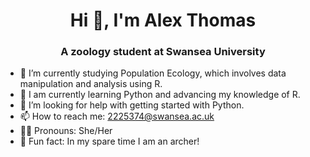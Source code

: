 <h1 align="center">Hi 👋, I'm Alex Thomas</h1>
<h3 align="center">A zoology student at Swansea University </h3>

- 🌱 I’m currently studying Population Ecology, which involves data manipulation and analysis using R.  
- 📖 I am currently learning Python and advancing my knowledge of R. 
- 🤔 I’m looking for help with getting started with Python. 
- 📫 How to reach me: 2225374@swansea.ac.uk
- 🦹‍♀️ Pronouns: She/Her 
- 🏹 Fun fact: In my spare time I am an archer!

